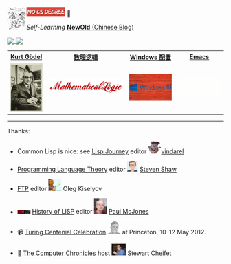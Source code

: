 <img align="left" height="55" src="./images/LandOfLisp.png"/>
<img width="90" src="./images/NoCSDegree.png"> 📝 

*Self-Learning* <u>[**NewOld** (Chinese Blog)](https://alaskasquirrel.github.io/)</u>

<a href="https://github.com/alaskasquirrel/Chinese-Podcasts">
  <img align="center" src="https://github-readme-stats.anuraghazra1.vercel.app/api/pin/?username=alaskasquirrel&repo=Chinese-Podcasts&theme=buefy" />
</a>

<a href="https://github.com/alaskasquirrel/Lisp-China">
  <img align="center" src="https://github-readme-stats.anuraghazra1.vercel.app/api/pin/?username=alaskasquirrel&repo=Lisp-China&theme=graywhite" />
</a>

<table>
  <tr>
  <th><a href="https://github.com/alaskasquirrel/KurtGodel"> Kurt Gödel </a></th>
  <th><a href="https://github.com/alaskasquirrel/mathematical-logic"> 数理逻辑 </a></th>
  <th><a href="https://alaskasquirrel.github.io/post/windows/"> Windows 配置 </a></th>
  <th><a href="https://github.com/alaskasquirrel/Emacs-Learn"> Emacs </a></th>
  <tr>
  <td><a href="https://github.com/alaskasquirrel/KurtGodel"><img width="75px" src="./images/KurtGodel.jpg"/></a></td>
  <td><a href="https://github.com/alaskasquirrel/mathematical-logic"><img width="175px" src="./images/MathematicalLogic.png"/></a></td>
  <td><a href="https://alaskasquirrel.github.io/post/windows/"><img width="100px" src="./images/windows.jpg"/></a></td>
  <td><a href="https://github.com/alaskasquirrel/Emacs-Learn"><img width="100px" src="./images/emacs.gif"/></a></td>
  </tr>
</table>

******

Thanks:

* Common Lisp is nice: see <u>[Lisp Journey](https://lisp-journey.gitlab.io/)</u> editor <img width="30" src="./images/LispJourney.jpg"/>[vindarel](https://github.com/vindarel)

* <u>[Programming Language Theory](https://steshaw.org/plt/)</u> editor <img width="25" src="./images/steshaw.png"/> [Steven Shaw](https://github.com/steshaw)

* <u>[FTP](http://okmij.org/ftp/)</u> editor <img width="30" src="./images/Oleg.jpg"/> Oleg Kiselyov

* <img width="30" src="./images/CHM.png"/> [History of LISP](http://www.softwarepreservation.org/projects/LISP) editor <img width="30" src="./images/McJones.jpg"/> [Paul McJones](https://www.mcjones.org/paul/)

* 📹 [Turing Centenial Celebration](https://conifer.rhizome.org/mudd/turing/20180328150956/https://www.princeton.edu/turing//index.xml) <img width="30" src="./images/Turing.png"/> at Princeton, 10–12 May 2012.

* 🎥 [The Computer Chronicles](http://www.cheifet.com/) host <img width="33" src="./images/Cheifet.jpg"> Stewart Cheifet
